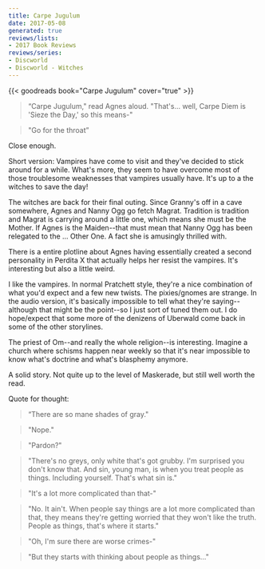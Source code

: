```yaml
---
title: Carpe Jugulum
date: 2017-05-08
generated: true
reviews/lists:
- 2017 Book Reviews
reviews/series:
- Discworld
- Discworld - Witches
---
```

{{< goodreads book="Carpe Jugulum" cover="true" >}}

> “Carpe Jugulum," read Agnes aloud. "That's... well, Carpe Diem is 'Sieze the Day,' so this means-"  

> "Go for the throat”  

<!--more-->

Close enough.  

Short version: Vampires have come to visit and they've decided to stick around for a while. What's more, they seem to have overcome most of those troublesome weaknesses that vampires usually have. It's up to a the witches to save the day!  

The witches are back for their final outing. Since Granny's off in a cave somewhere, Agnes and Nanny Ogg go fetch Magrat. Tradition is tradition and Magrat is carrying around a little one, which means she must be the Mother. If Agnes is the Maiden--that must mean that Nanny Ogg has been relegated to the ... Other One. A fact she is amusingly thrilled with.  

There is a entire plotline about Agnes having essentially created a second personality in Perdita X that actually helps her resist the vampires. It's interesting but also a little weird.  

I like the vampires. In normal Pratchett style, they're a nice combination of what you'd expect and a few new twists. The pixies/gnomes are strange. In the audio version, it's basically impossible to tell what they're saying--although that might be the point--so I just sort of tuned them out. I do hope/expect that some more of the denizens of Uberwald come back in some of the other storylines.  

The priest of Om--and really the whole religion--is interesting. Imagine a church where schisms happen near weekly so that it's near impossible to know what's doctrine and what's blasphemy anymore.  

A solid story. Not quite up to the level of Maskerade, but still well worth the read.  

Quote for thought:  

> “There are so mane shades of gray."  

> "Nope."  

> "Pardon?"  

> "There's no greys, only white that's got grubby. I'm surprised you don't know that. And sin, young man, is when you treat people as things. Including yourself. That's what sin is."  

> "It's a lot more complicated than that-"  

> "No. It ain't. When people say things are a lot more complicated than that, they means they're getting worried that they won't like the truth. People as things, that's where it starts."  

> "Oh, I'm sure there are worse crimes-"  

> "But they starts with thinking about people as things..."  

